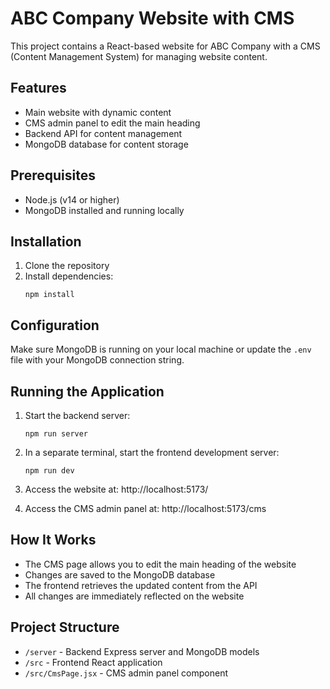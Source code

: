 # ABC Company Website with CMS

This project contains a React-based website for ABC Company with a CMS (Content Management System) for managing website content.

## Features

- Main website with dynamic content
- CMS admin panel to edit the main heading
- Backend API for content management
- MongoDB database for content storage

## Prerequisites

- Node.js (v14 or higher)
- MongoDB installed and running locally

## Installation

1. Clone the repository
2. Install dependencies:
   ```
   npm install
   ```

## Configuration

Make sure MongoDB is running on your local machine or update the `.env` file with your MongoDB connection string.

## Running the Application

1. Start the backend server:
   ```
   npm run server
   ```

2. In a separate terminal, start the frontend development server:
   ```
   npm run dev
   ```

3. Access the website at: http://localhost:5173/
4. Access the CMS admin panel at: http://localhost:5173/cms

## How It Works

- The CMS page allows you to edit the main heading of the website
- Changes are saved to the MongoDB database
- The frontend retrieves the updated content from the API
- All changes are immediately reflected on the website

## Project Structure

- `/server` - Backend Express server and MongoDB models
- `/src` - Frontend React application
- `/src/CmsPage.jsx` - CMS admin panel component
